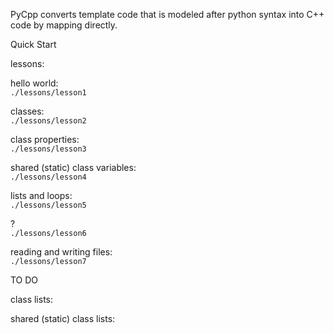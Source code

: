 
PyCpp converts template code that is modeled 
after python syntax into C++ code by mapping directly.

Quick Start

lessons:

hello world:  
`./lessons/lesson1`

classes:  
`./lessons/lesson2`

class properties:  
`./lessons/lesson3`

shared (static) class variables:  
`./lessons/lesson4`

lists and loops:  
`./lessons/lesson5`

?  
`./lessons/lesson6`

reading and writing files:  
`./lessons/lesson7`

TO DO

class lists:

shared (static) class lists: